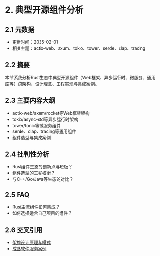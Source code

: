 # 2. 典型开源组件分析

## 2.1 元数据

- 更新时间：2025-02-01
- 相关主题：actix-web、axum、tokio、tower、serde、clap、tracing

## 2.2 摘要

本节系统分析Rust生态中典型开源组件（Web框架、异步运行时、微服务、通用库等）的架构、设计理念、工程实现与集成案例。

## 2.3 主要内容大纲

- actix-web/axum/rocket等Web框架架构
- tokio/async-std等异步运行时架构
- tower/tonic等微服务组件
- serde、clap、tracing等通用组件
- 组件选型与集成案例

## 2.4 批判性分析

- Rust组件生态的创新点与短板？
- 组件选型的工程权衡？
- 与C++/Go/Java等生态的对比？

## 2.5 FAQ

- Rust主流组件如何集成？
- 如何选择适合自己项目的组件？

## 2.6 交叉引用

- [架构设计原理与模式](./01_architecture_principles.md)
- [成熟软件服务案例](../software/02_service_cases.md)
